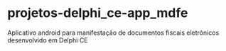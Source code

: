 # projetos-delphi_ce-app_mdfe
Aplicativo android para manifestação de documentos fiscais eletrônicos desenvolvido em Delphi CE
